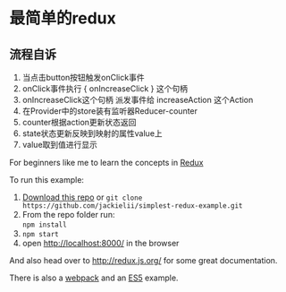 # 最简单的redux

## 流程自诉
1. 当点击button按钮触发onClick事件  
2. onClick事件执行 { onIncreaseClick } 这个句柄  
3. onIncreaseClick这个句柄 派发事件给 increaseAction 这个Action  
4. 在Provider中的store装有监听器Reducer-counter  
5. counter根据action更新状态返回  
6. state状态更新反映到映射的属性value上  
7. value取到值进行显示  

For beginners like me to learn the concepts in [Redux](https://github.com/reactjs/redux)

To run this example:

1. [Download this repo](https://github.com/jackielii/simplest-redux-example/archive/master.zip) or `git clone https://github.com/jackielii/simplest-redux-example.git`
2. From the repo folder run:  
   `npm install`
3. `npm start`
4. open [http://localhost:8000/](http://localhost:8000/) in the browser

And also head over to http://redux.js.org/ for some great documentation.

There is also a [webpack](https://github.com/jackielii/simplest-redux-example/tree/webpack) and an [ES5](https://github.com/jackielii/simplest-redux-example/tree/es5) example.
